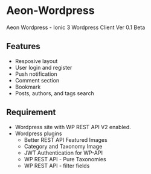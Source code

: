 # Aeon-Wordpress
Aeon Wordpress - Ionic 3 Wordpress Client
Ver 0.1 Beta

## Features

- Resposive layout
- User login and register
- Push notification
- Comment section
- Bookmark
- Posts, authors, and tags search

## Requirement

- Wordpress site with WP REST API V2 enabled. 
- Wordpress plugins
  * Better REST API Featured Images
  * Category and Taxonomy Image
  * JWT Authentication for WP-API
  * WP REST API - Pure Taxonomies
  * WP REST API - filter fields
